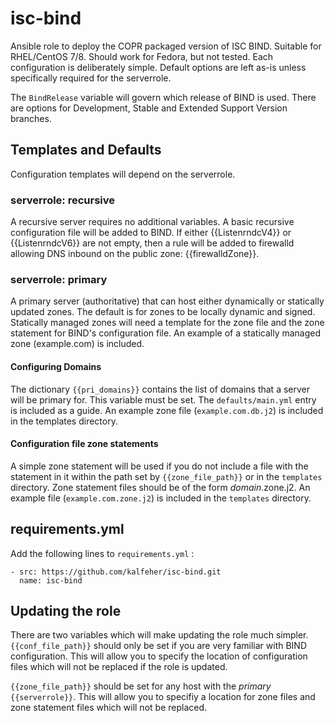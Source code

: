 # isc-bind
Ansible role to deploy the COPR packaged version of ISC BIND. Suitable for RHEL/CentOS 7/8. Should work for Fedora, but not tested. Each configuration is deliberately simple. Default options are left as-is unless specifically required for the serverrole.

The `BindRelease` variable will govern which release of BIND is used. There are options for Development, Stable and Extended Support Version branches.

## Templates and Defaults
Configuration templates will depend on the serverrole.

### serverrole: recursive
A recursive server requires no additional variables.
A basic recursive configuration file will be added to BIND.
If either {{ListenrndcV4}} or {{ListenrndcV6}} are not empty, then a rule will be added to firewalld allowing DNS inbound on the public zone:  {{firewalldZone}}.

### serverrole: primary
A primary server (authoritative) that can host either dynamically or statically updated zones. The default is for zones to be locally dynamic and signed.
Statically managed zones will need a template for the zone file and the zone statement for BIND's configuration file. An example of a statically managed zone (example.com) is included.

#### Configuring Domains
The dictionary `{{pri_domains}}` contains the list of domains that a server will be primary for. This variable must be set. The `defaults/main.yml` entry is included as a guide.
An example zone file (`example.com.db.j2`) is included in the templates directory.

#### Configuration file zone statements
A simple zone statement will be used if you do not include a file with the statement in it within the path set by `{{zone_file_path}}` or in the `templates` directory. Zone statement files should be of the form _domain_.zone.j2. An example file (`example.com.zone.j2`) is included in the `templates` directory.

## requirements.yml
Add the following lines to `requirements.yml` :
~~~
- src: https://github.com/kalfeher/isc-bind.git
  name: isc-bind
~~~

## Updating the role
There are two variables which will make updating the role much simpler.
`{{conf_file_path}}` should only be set if you are very familiar with BIND configuration. This will allow you to specify the location of configuration files which will not be replaced if the role is updated.

`{{zone_file_path}}` should be set for any host with the _primary_ `{{serverrole}}`. This will allow you to specifiy a location for zone files and zone statement files which will not be replaced.
